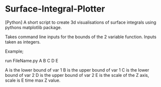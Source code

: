 # Surface-Integral-Plotter
[Python] A short script to create 3d visualisations of surface integrals using pythons matplotlib package.

Takes command line inputs for the bounds of the 2 variable function.
Inputs taken as integers. 

Example;

run FileName.py A B C D E

A is the lower bound of var 1
B is the upper bound of var 1
C is the lower bound of var 2
D is the upper bound of var 2
E is the scale of the Z axis, scale is E time max Z value.
